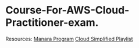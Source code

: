 # Course-For-AWS-Cloud-Practitioner-exam.

Resources: 
        [Manara Program](https://app.manara.tech/)
        [Cloud Simplified Playlist]([https://app.manara.tech/](https://www.youtube.com/playlist?list=PLJZLxa-J0VZTP_zTpUdzFrZxeB1NeUDkb))
